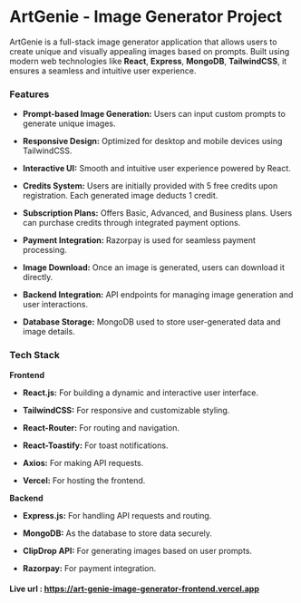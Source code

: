 # ArtGenie - Image Generator Project 

ArtGenie is a full-stack image generator application that allows users to create unique and visually appealing images based on prompts. Built using modern web technologies like **React**, **Express**, **MongoDB**, **TailwindCSS**, it ensures a seamless and intuitive user experience.

### Features

- **Prompt-based Image Generation:** Users can input custom prompts to generate unique images.

- **Responsive Design:** Optimized for desktop and mobile devices using TailwindCSS.

- **Interactive UI:** Smooth and intuitive user experience powered by React.

- **Credits System:** Users are initially provided with 5 free credits upon registration. Each generated image deducts 1 credit.

- **Subscription Plans:** Offers Basic, Advanced, and Business plans. Users can purchase credits through integrated payment options.

- **Payment Integration:** Razorpay is used for seamless payment processing.

- **Image Download:** Once an image is generated, users can download it directly.

- **Backend Integration:** API endpoints for managing image generation and user interactions.

- **Database Storage:** MongoDB used to store user-generated data and image details.

### Tech Stack

**Frontend**

- **React.js:** For building a dynamic and interactive user interface.

- **TailwindCSS:** For responsive and customizable styling.

- **React-Router:** For routing and navigation.

- **React-Toastify:** For toast notifications.

- **Axios:** For making API requests.

- **Vercel:** For hosting the frontend.

**Backend**

- **Express.js:** For handling API requests and routing.

- **MongoDB:** As the database to store data securely.

- **ClipDrop API:** For generating images based on user prompts.

- **Razorpay:** For payment integration.

#### Live url : https://art-genie-image-generator-frontend.vercel.app
